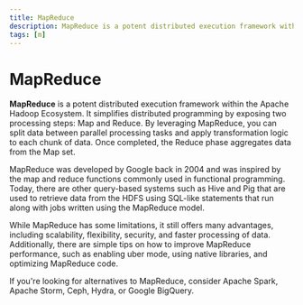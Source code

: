 ```yaml
---
title: MapReduce
description: MapReduce is a potent distributed execution framework within the Apache Hadoop Ecosystem. It simplifies distributed programming by exposing two processing steps - Map and Reduce. By leveraging MapReduce, you can split data between parallel processing tasks and apply transformation logic to each chunk of data. Once completed, the Reduce phase aggregates data from the Map set.
tags: [m]
---
```


# MapReduce

**MapReduce** is a potent distributed execution framework within the Apache Hadoop Ecosystem. It simplifies distributed programming by exposing two processing steps: Map and Reduce. By leveraging MapReduce, you can split data between parallel processing tasks and apply transformation logic to each chunk of data. Once completed, the Reduce phase aggregates data from the Map set.

MapReduce was developed by Google back in 2004 and was inspired by the map and reduce functions commonly used in functional programming. Today, there are other query-based systems such as Hive and Pig that are used to retrieve data from the HDFS using SQL-like statements that run along with jobs written using the MapReduce model.

While MapReduce has some limitations, it still offers many advantages, including scalability, flexibility, security, and faster processing of data. Additionally, there are simple tips on how to improve MapReduce performance, such as enabling uber mode, using native libraries, and optimizing MapReduce code.

If you're looking for alternatives to MapReduce, consider Apache Spark, Apache Storm, Ceph, Hydra, or Google BigQuery.
